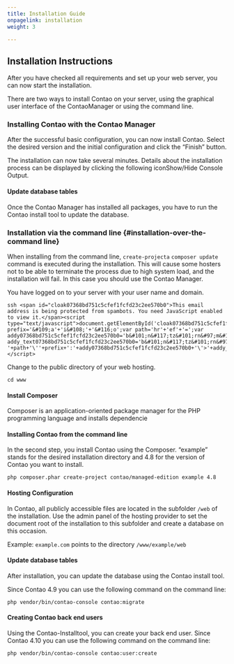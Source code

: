 ```yaml
---
title: Installation Guide
onpagelink: installation
weight: 3

---
```


Installation Instructions
-------------------------

After you have checked all requirements and set up your web server, you can now start the installation.

There are two ways to install Contao on your server, using the graphical user interface of the ContaoManager or using the command line.

### Installing Contao with the Contao Manager

After the successful basic configuration, you can now install Contao. Select the desired version and the initial configuration and click the “Finish” button.

The installation can now take several minutes. Details about the installation process can be displayed by clicking the following iconShow/Hide Console Output.

#### Update database tables

Once the Contao Manager has installed all packages, you have to run the Contao install tool to update the database.

### Installation via the command line {#installation-over-the-command line}

When installing from the command line, `create-projecta` `composer update` command is executed during the installation. This will cause some hosters not to be able to terminate the process due to high system load, and the installation will fail. In this case you should use the Contao Manager.

You have logged on to your server with your user name and domain.

 ```
ssh <span id="cloak07368bd751c5cfef1fcfd23c2ee570b0">This email address is being protected from spambots. You need JavaScript enabled to view it.</span><script type="text/javascript">document.getElementById('cloak07368bd751c5cfef1fcfd23c2ee570b0').innerHTML='';var prefix='&#109;a'+'i&#108;'+'&#116;o';var path='hr'+'ef'+'=';var addy07368bd751c5cfef1fcfd23c2ee570b0='b&#101;n&#117;tz&#101;rn&#97;m&#101;'+'&#64;';addy07368bd751c5cfef1fcfd23c2ee570b0=addy07368bd751c5cfef1fcfd23c2ee570b0+'&#101;x&#97;mpl&#101;'+'&#46;'+'c&#111;m';var addy_text07368bd751c5cfef1fcfd23c2ee570b0='b&#101;n&#117;tz&#101;rn&#97;m&#101;'+'&#64;'+'&#101;x&#97;mpl&#101;'+'&#46;'+'c&#111;m';document.getElementById('cloak07368bd751c5cfef1fcfd23c2ee570b0').innerHTML+='<a '+path+'\''+prefix+':'+addy07368bd751c5cfef1fcfd23c2ee570b0+'\'>'+addy_text07368bd751c5cfef1fcfd23c2ee570b0+'<\/a>';</script>
```

Change to the public directory of your web hosting.

 ```
cd www
```

#### Install Composer

Composer is an application-oriented package manager for the PHP programming language and installs dependencie

#### Installing Contao from the command line

In the second step, you install Contao using the Composer. “example” stands for the desired installation directory and 4.8 for the version of Contao you want to install.

 ```
php composer.phar create-project contao/managed-edition example 4.8
```

#### Hosting Configuration

In Contao, all publicly accessible files are located in the subfolder `/web` of the installation. Use the admin panel of the hosting provider to set the document root of the installation to this subfolder and create a database on this occasion.

Example: `example.com` points to the directory `/www/example/web`

#### Update database tables

After installation, you can update the database using the Contao install tool.

Since Contao 4.9 you can use the following command on the command line:

 ```
php vendor/bin/contao-console contao:migrate
```

#### Creating Contao back end users

Using the Contao-Installtool, you can create your back end user. Since Contao 4.10 you can use the following command on the command line:

 ```
php vendor/bin/contao-console contao:user:create
```